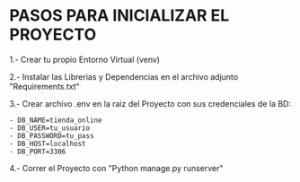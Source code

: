# PASOS PARA INICIALIZAR EL PROYECTO

1.- Crear tu propio Entorno Virtual (venv)

2.- Instalar las Librerias y Dependencias en el archivo adjunto "Requirements.txt"

3.- Crear archivo .env en la raiz del Proyecto con sus credenciales de la BD:

    - DB_NAME=tienda_online
    - DB_USER=tu_usuario
    - DB_PASSWORD=tu_pass
    - DB_HOST=localhost
    - DB_PORT=3306

4.- Correr el Proyecto con "Python manage.py runserver"